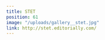 ```yaml
---
title: STET
position: 61
image: "/uploads/gallery__stet.jpg"
link: http://stet.editorially.com/
---
```


